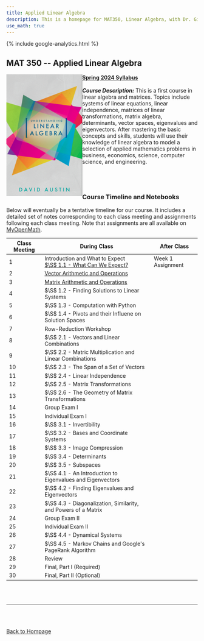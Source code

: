 ```yaml
---
title: Applied Linear Algebra
description: This is a homepage for MAT350, Linear Algebra, with Dr. Gilbert at Southern New Hampshire University. This course covers linear systems, matrix algebra, determinants, vector spaces, and also eigenvalues and eigenvectors. Applications including, but not limited to, economics, electrical engineering, computer graphics, difference equations, and markov chains will be highlighted.
use_math: true
---
```


{% include google-analytics.html %}

## MAT 350 -- Applied Linear Algebra

<script>
MathJax = {
  tex: {
    inlineMath: [['$', '$'], ['\\(', '\\)']]
  },
  svg: {
    fontCache: 'global'
  }
};
</script>
<script type="text/javascript" id="MathJax-script" async
  src="https://cdn.jsdelivr.net/npm/mathjax@3/es5/tex-svg.js">
</script>

<img src="/SiteFiles/ula-cover.png" align="left" width=200> [**Spring 2024 Syllabus**](https://drive.google.com/file/d/1hjVOk9-YK7AD_uocO2zCvpjcjVDfFNHm/view?usp=sharing)<br/>
<br/>
***Course Description:*** This is a first course in linear algebra and matrices. Topics include systems of linear equations, linear independence, matrices of linear transformations, matrix algebra, determinants, vector spaces, eigenvalues and eigenvectors. After mastering the basic concepts and skills, students will use their knowledge of linear algebra to model a selection of applied mathematics problems in business, economics, science, computer science, and engineering.<br/>
<br/>
<br/>
<br/>

### Course Timeline and Notebooks

Below will eventually be a tentative timeline for our course. It includes a detailed set of notes corresponding to each class meeting and assignments following each class meeting. Note that assignments are all available on [MyOpenMath](https://www.myopenmath.com/).

| Class Meeting | During Class | After Class |
|---------------|--------------|-------------|
| 1 | Introduction and What to Expect <br/> [$\S$ 1.1 - What Can We Expect?](https://colab.research.google.com/drive/1ir6YUjoJFEB-Aj0n-pgVKsF-tqGeuDfz?usp=sharing) | Week 1 Assignment |
| 2 | [Vector Arithmetic and Operations](https://colab.research.google.com/drive/1IZlf9zma8BSbLvfvGWBMJWs6d1eNdzZF?usp=sharing) |  |
| 3 | [Matrix Arithmetic and Operations](https://colab.research.google.com/drive/1qqUkC2shyA9mDQx6PmPKpfjwtxMDZFAz?usp=sharing) |  |
| 4 | $\S$ 1.2 - Finding Solutions to Linear Systems |  |
| 5 | $\S$ 1.3 - Computation with Python |  |
| 6 | $\S$ 1.4 - Pivots and their Influene on Solution Spaces |  |
| 7 | Row-Reduction Workshop |  |
| 8 | $\S$ 2.1 - Vectors and Linear Combinations |  |
| 9 | $\S$ 2.2 - Matric Multiplication and Linear Combinations |  |
| 10 | $\S$ 2.3 - The Span of a Set of Vectors |  |
| 11 | $\S$ 2.4 - Linear Independence |  |
| 12 | $\S$ 2.5 - Matrix Transformations |  |
| 13 | $\S$ 2.6 - The Geometry of Matrix Transformations |  |
| 14 | Group Exam I |  |
| 15 | Individual Exam I |  |
| 16 | $\S$ 3.1 - Invertibility |  |
| 17 | $\S$ 3.2 - Bases and Coordinate Systems |  |
| 18 | $\S$ 3.3 - Image Compression |  |
| 19 | $\S$ 3.4 - Determinants |  |
| 20 | $\S$ 3.5 - Subspaces |  |
| 21 | $\S$ 4.1 - An Introduction to Eigenvalues and Eigenvectors |  |
| 22 | $\S$ 4.2 - Finding Eigenvalues and Eigenvectors |  |
| 23 | $\S$ 4.3 - Diagonalization, Similarity, and Powers of a Matrix |  |
| 24 | Group Exam II |  |
| 25 | Individual Exam II |  |
| 26 | $\S$ 4.4 - Dynamical Systems |  |
| 27 | $\S$ 4.5 - Markov Chains and Google's PageRank Algorithm |  |
| 28 | Review |  |
| 29 | Final, Part I (Required) |  |
| 30 | Final, Part II (Optional) |  |

<br/>
<br/>

***

<br/>
<br/>

[Back to Hompage](https://agmath.github.io/)
